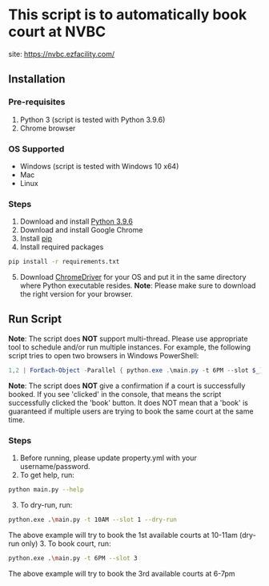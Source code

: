 # This script is to automatically book court at NVBC

site: https://nvbc.ezfacility.com/

## Installation

### Pre-requisites

1. Python 3 (script is tested with Python 3.9.6)
2. Chrome browser

### OS Supported

* Windows (script is tested with Windows 10 x64)
* Mac
* Linux

### Steps

1. Download and install [Python 3.9.6](https://www.python.org/downloads/)
2. Download and install Google Chrome
3. Install [pip](https://pip.pypa.io/en/stable/installation/)
4. Install required packages
```bash
pip install -r requirements.txt
```
5. Download [ChromeDriver](https://chromedriver.chromium.org/downloads) for your OS 
and put it in the same directory where Python executable resides.
**Note**: Please make sure to download the right version for your browser.

## Run Script

**Note**: The script does **NOT** support multi-thread. Please use appropriate tool to schedule and/or run multiple instances.
For example, the following script tries to open two browsers in Windows PowerShell:

```powershell
1,2 | ForEach-Object -Parallel { python.exe .\main.py -t 6PM --slot $_}
```

**Note**: The script does **NOT** give a confirmation if a court is successfully booked.
If you see 'clicked' in the console, that means the script successfully clicked the 'book' button.
It does NOT mean that a 'book' is guaranteed if multiple users are trying to book the same court at the same time.

### Steps

1. Before running, please update property.yml with your username/password.
2. To get help, run:
```bash
python main.py --help
```
3. To dry-run, run:
```bash
python.exe .\main.py -t 10AM --slot 1 --dry-run
```
The above example will try to book the 1st available courts at 10-11am (dry-run only)
3. To book court, run:
```bash
python.exe .\main.py -t 6PM --slot 3
```
The above example will try to book the 3rd available courts at 6-7pm